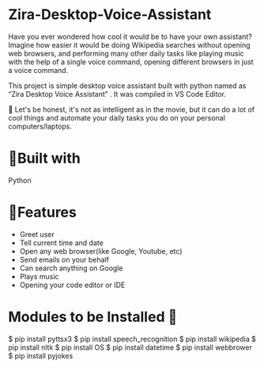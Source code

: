 # Zira-Desktop-Voice-Assistant
Have you ever wondered how cool it would be to have your own assistant? Imagine how easier it would be doing Wikipedia searches without opening web browsers, and performing many other daily tasks like playing music with the help of a single voice command, opening different browsers in just a voice command.

This project is simple desktop voice assistant built with python named as “Zira Desktop Voice Assistant” . It was compiled in VS Code Editor.

🔸 Let's be honest, it's not as intelligent as in the movie, but it can do a lot of cool things and automate your daily tasks you do on your personal computers/laptops.

# 📌Built with
Python

# 📌Features
- Greet user
- Tell current time and date
- Open any web browser(like Google, Youtube, etc)
- Send emails on your behalf
- Can search anything on Google
- Plays music
- Opening your code editor or IDE

# Modules to be Installed 🔨

$ pip install pyttsx3
$ pip install speech_recognition
$ pip install wikipedia
$ pip install nltk
$ pip install OS
$ pip install datetime
$ pip install webbrower
$ pip install pyjokes


